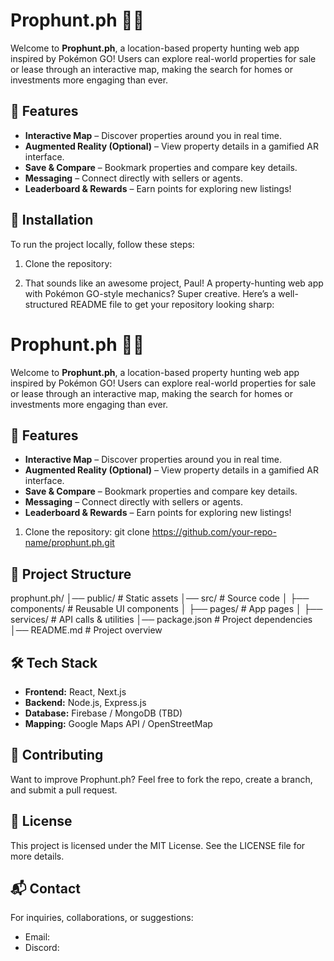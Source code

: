 # Prophunt.ph 🏡🔎

Welcome to **Prophunt.ph**, a location-based property hunting web app inspired by Pokémon GO! Users can explore real-world properties for sale or lease through an interactive map, making the search for homes or investments more engaging than ever.

## 🚀 Features
- **Interactive Map** – Discover properties around you in real time.
- **Augmented Reality (Optional)** – View property details in a gamified AR interface.
- **Save & Compare** – Bookmark properties and compare key details.
- **Messaging** – Connect directly with sellers or agents.
- **Leaderboard & Rewards** – Earn points for exploring new listings!

## 🔧 Installation
To run the project locally, follow these steps:
1. Clone the repository:

2. That sounds like an awesome project, Paul! A property-hunting web app with Pokémon GO-style mechanics? Super creative. Here’s a well-structured README file to get your repository looking sharp:
# Prophunt.ph 🏡🔎

Welcome to **Prophunt.ph**, a location-based property hunting web app inspired by Pokémon GO! Users can explore real-world properties for sale or lease through an interactive map, making the search for homes or investments more engaging than ever.

## 🚀 Features
- **Interactive Map** – Discover properties around you in real time.
- **Augmented Reality (Optional)** – View property details in a gamified AR interface.
- **Save & Compare** – Bookmark properties and compare key details.
- **Messaging** – Connect directly with sellers or agents.
- **Leaderboard & Rewards** – Earn points for exploring new listings!

1. Clone the repository:
git clone https://github.com/your-repo-name/prophunt.ph.git

## 📂 Project Structure

prophunt.ph/ │── public/         # Static assets │── src/            # Source code │   ├── components/ # Reusable UI components │   ├── pages/      # App pages │   ├── services/   # API calls & utilities │── package.json    # Project dependencies │── README.md       # Project overview

## 🛠 Tech Stack
- **Frontend:** React, Next.js
- **Backend:** Node.js, Express.js
- **Database:** Firebase / MongoDB (TBD)
- **Mapping:** Google Maps API / OpenStreetMap

## 🤝 Contributing
Want to improve Prophunt.ph? Feel free to fork the repo, create a branch, and submit a pull request.

## 📜 License
This project is licensed under the MIT License. See the LICENSE file for more details.

## 📬 Contact
For inquiries, collaborations, or suggestions:
- Email: 
- Discord: 
